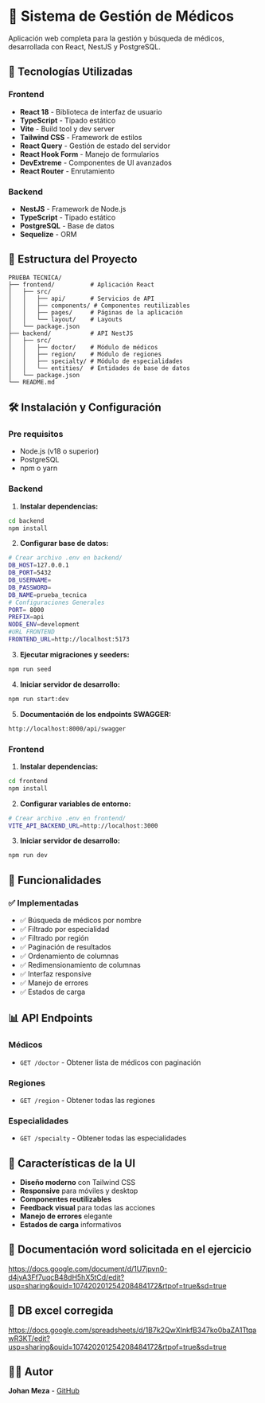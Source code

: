# 🏥 Sistema de Gestión de Médicos

Aplicación web completa para la gestión y búsqueda de médicos, desarrollada con React, NestJS y PostgreSQL.

## 🚀 Tecnologías Utilizadas

### Frontend

- **React 18** - Biblioteca de interfaz de usuario
- **TypeScript** - Tipado estático
- **Vite** - Build tool y dev server
- **Tailwind CSS** - Framework de estilos
- **React Query** - Gestión de estado del servidor
- **React Hook Form** - Manejo de formularios
- **DevExtreme** - Componentes de UI avanzados
- **React Router** - Enrutamiento

### Backend

- **NestJS** - Framework de Node.js
- **TypeScript** - Tipado estático
- **PostgreSQL** - Base de datos
- **Sequelize** - ORM

## 📁 Estructura del Proyecto

```
PRUEBA TECNICA/
├── frontend/          # Aplicación React
│   ├── src/
│   │   ├── api/       # Servicios de API
│   │   ├── components/ # Componentes reutilizables
│   │   ├── pages/     # Páginas de la aplicación
│   │   └── layout/    # Layouts
│   └── package.json
├── backend/           # API NestJS
│   ├── src/
│   │   ├── doctor/    # Módulo de médicos
│   │   ├── region/    # Módulo de regiones
│   │   ├── specialty/ # Módulo de especialidades
│   │   └── entities/  # Entidades de base de datos
│   └── package.json
└── README.md
```

## 🛠️ Instalación y Configuración

### Pre requisitos

- Node.js (v18 o superior)
- PostgreSQL
- npm o yarn

### Backend

1. **Instalar dependencias:**

```bash
cd backend
npm install
```

2. **Configurar base de datos:**

```bash
# Crear archivo .env en backend/
DB_HOST=127.0.0.1
DB_PORT=5432
DB_USERNAME=
DB_PASSWORD=
DB_NAME=prueba_tecnica
# Configuraciones Generales
PORT= 8000
PREFIX=api
NODE_ENV=development
#URL FRONTEND
FRONTEND_URL=http://localhost:5173
```

3. **Ejecutar migraciones y seeders:**

```bash
npm run seed
```

4. **Iniciar servidor de desarrollo:**

```bash
npm run start:dev
```

5. **Documentación de los endpoints SWAGGER:**

```bash
http://localhost:8000/api/swagger
```

### Frontend

1. **Instalar dependencias:**

```bash
cd frontend
npm install
```

2. **Configurar variables de entorno:**

```bash
# Crear archivo .env en frontend/
VITE_API_BACKEND_URL=http://localhost:3000
```

3. **Iniciar servidor de desarrollo:**

```bash
npm run dev
```

## 🎯 Funcionalidades

### ✅ Implementadas

- ✅ Búsqueda de médicos por nombre
- ✅ Filtrado por especialidad
- ✅ Filtrado por región
- ✅ Paginación de resultados
- ✅ Ordenamiento de columnas
- ✅ Redimensionamiento de columnas
- ✅ Interfaz responsive
- ✅ Manejo de errores
- ✅ Estados de carga

## 📊 API Endpoints

### Médicos

- `GET /doctor` - Obtener lista de médicos con paginación

### Regiones

- `GET /region` - Obtener todas las regiones

### Especialidades

- `GET /specialty` - Obtener todas las especialidades

## 🎨 Características de la UI

- **Diseño moderno** con Tailwind CSS
- **Responsive** para móviles y desktop
- **Componentes reutilizables**
- **Feedback visual** para todas las acciones
- **Manejo de errores** elegante
- **Estados de carga** informativos

## 📃 Documentación word solicitada en el ejercicio

https://docs.google.com/document/d/1U7jpvn0-d4jvA3Ff7uqcB48dH5hX5tCd/edit?usp=sharing&ouid=107420201254208484172&rtpof=true&sd=true

## 📃 DB excel corregida

https://docs.google.com/spreadsheets/d/1B7k2QwXlnkfB347ko0baZA1TtqawR3KT/edit?usp=sharing&ouid=107420201254208484172&rtpof=true&sd=true

## 👨‍💻 Autor

**Johan Meza** - [GitHub](https://github.com/johanmeza06)
